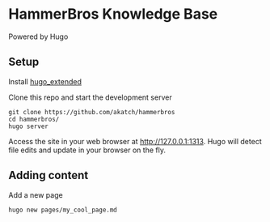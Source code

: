 # HammerBros Knowledge Base
Powered by Hugo

## Setup
Install [hugo_extended](https://gohugo.io/getting-started/installing)

Clone this repo and start the development server

```
git clone https://github.com/akatch/hammerbros
cd hammerbros/
hugo server
```

Access the site in your web browser at http://127.0.0.1:1313. Hugo will detect file edits and update in your browser on the fly.

## Adding content
Add a new page
```
hugo new pages/my_cool_page.md
```

